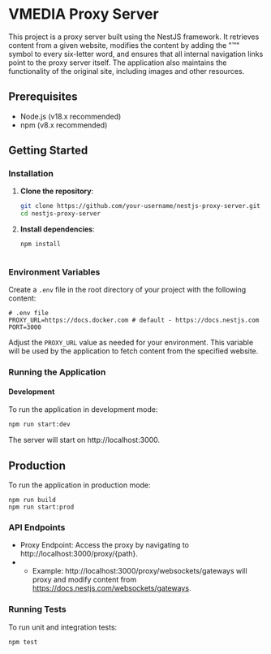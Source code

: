 # VMEDIA Proxy Server

This project is a proxy server built using the NestJS framework. It retrieves content from a given website, modifies the content by adding the "™" symbol to every six-letter word, and ensures that all internal navigation links point to the proxy server itself. The application also maintains the functionality of the original site, including images and other resources.

## Prerequisites

- Node.js (v18.x recommended)
- npm (v8.x recommended)

## Getting Started

### Installation

1. **Clone the repository**:
    ```bash
    git clone https://github.com/your-username/nestjs-proxy-server.git
    cd nestjs-proxy-server
    ```

2. **Install dependencies**:
    ```bash
    npm install
    ```

   ```

### Environment Variables

Create a `.env` file in the root directory of your project with the following content:

```dotenv
# .env file
PROXY_URL=https://docs.docker.com # default - https://docs.nestjs.com
PORT=3000
```

Adjust the `PROXY_URL` value as needed for your environment. This variable will be used by the application to fetch content from the specified website.

### Running the Application

#### Development

To run the application in development mode:
```bash
npm run start:dev
```

The server will start on http://localhost:3000.

## Production
To run the application in production mode:

```
npm run build
npm run start:prod
```

### API Endpoints
- Proxy Endpoint: Access the proxy by navigating to http://localhost:3000/proxy/{path}.
- - Example: http://localhost:3000/proxy/websockets/gateways will proxy and modify content from https://docs.nestjs.com/websockets/gateways.

### Running Tests
To run unit and integration tests:
```
npm test
```